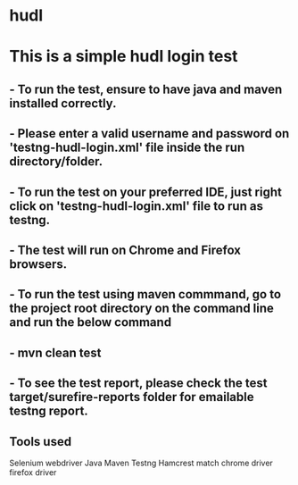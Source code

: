 # hudl
# This is a simple hudl login test
## - To run the test, ensure to have java and maven installed correctly.
## - Please enter a valid username and password on 'testng-hudl-login.xml' file inside the run directory/folder.
## - To run the test on your preferred IDE, just right click on 'testng-hudl-login.xml' file to run as testng.
## - The test will run on Chrome and Firefox browsers.
## - To run the test using maven commmand, go to the project root directory on the command line and run the below command
## - mvn clean test

## - To see the test report, please check the test target/surefire-reports folder for emailable testng report. 

## Tools used
Selenium webdriver
Java
Maven
Testng 
Hamcrest match
chrome driver
firefox driver


